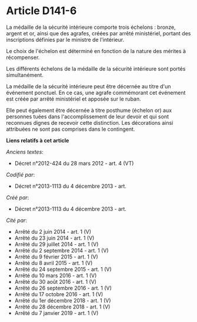 # Article D141-6

La médaille de la sécurité intérieure comporte trois échelons : bronze, argent et or, ainsi que des agrafes, créées par
arrêté ministériel, portant des inscriptions définies par le ministre de l'intérieur.

Le choix de l'échelon est déterminé en fonction de la nature des mérites à récompenser.

Les différents échelons de la médaille de la sécurité intérieure sont portés simultanément.

La médaille de la sécurité intérieure peut être décernée au titre d'un événement ponctuel. En ce cas, une agrafe commémorant
cet événement est créée par arrêté ministériel et apposée sur le ruban.

Elle peut également être décernée à titre posthume (échelon or) aux personnes tuées dans l'accomplissement de leur devoir et
qui sont reconnues dignes de recevoir cette distinction. Les décorations ainsi attribuées ne sont pas comprises dans le
contingent.

**Liens relatifs à cet article**

_Anciens textes_:

  - Décret n°2012-424 du 28 mars 2012 - art. 4 (VT)

_Codifié par_:

  - Décret n°2013-1113 du 4 décembre 2013 - art.

_Créé par_:

  - Décret n°2013-1113 du 4 décembre 2013 - art.

_Cité par_:

  - Arrêté du 2 juin 2014 - art. 1 (V)
  - Arrêté du 23 juin 2014 - art. 1 (V)
  - Arrêté du 29 juillet 2014 - art. 1 (V)
  - Arrêté du 2 septembre 2014 - art. 1 (V)
  - Arrêté du 9 février 2015 - art. 1 (V)
  - Arrêté du 8 avril 2015 - art. 1 (V)
  - Arrêté du 24 septembre 2015 - art. 1 (V)
  - Arrêté du 10 mars 2016 - art. 1 (V)
  - Arrêté du 30 août 2016 - art. 1 (V)
  - Arrêté du 26 septembre 2016 - art. 1 (V)
  - Arrêté du 17 octobre 2016 - art. 1 (V)
  - Arrêté du 1er décembre 2018 - art. 1 (V)
  - Arrêté du 28 décembre 2018 - art. 1 (V)
  - Arrêté du 7 janvier 2019 - art. 1 (V)
